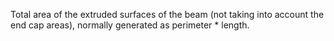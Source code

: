 Total area of the extruded surfaces of the beam (not taking into account the end cap areas), normally generated as perimeter \* length.